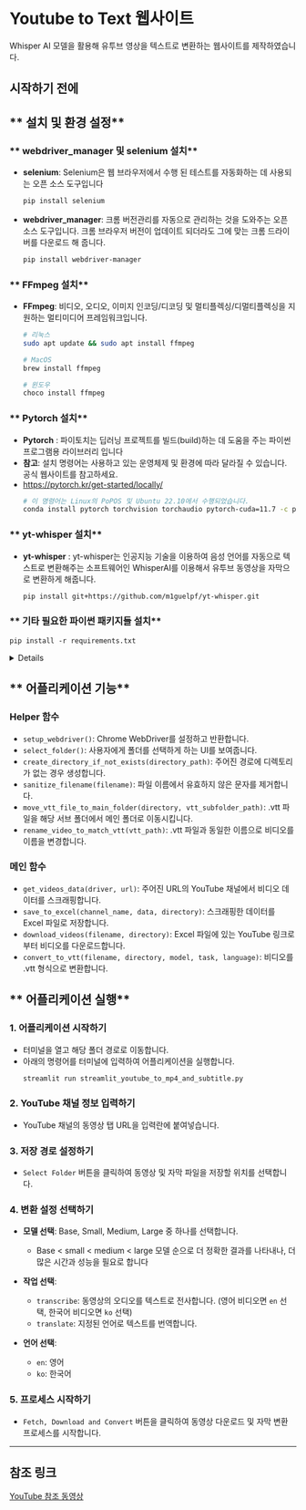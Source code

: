 # **Youtube to Text 웹사이트**

Whisper AI 모델을 활용해 유투브 영상을 텍스트로 변환하는 웹사이트를 제작하였습니다.

## **시작하기 전에**

## ** 설치 및 환경 설정**

### ** webdriver_manager 및 selenium 설치**
- **selenium**: Selenium은 웹 브라우저에서 수행 된 테스트를 자동화하는 데 사용되는 오픈 소스 도구입니다
    ```bash
    pip install selenium
    ```
    
- **webdriver_manager**: 크롬 버전관리를 자동으로 관리하는 것을 도와주는 오픈 소스 도구입니다. 크롬 브라우저 버전이 업데이트 되더라도 그에 맞는 크롬 드라이버를 다운로드 해 줍니다.
    ```bash
    pip install webdriver-manager
    ```
  
### ** FFmpeg 설치**
- **FFmpeg**: 비디오, 오디오, 이미지 인코딩/디코딩 및 멀티플렉싱/디멀티플렉싱을 지원하는 멀티미디어 프레임워크입니다.
    ```bash
    # 리눅스
    sudo apt update && sudo apt install ffmpeg
    
    # MacOS
    brew install ffmpeg
    
    # 윈도우
    choco install ffmpeg
    ```

### ** Pytorch 설치**
- **Pytorch** : 파이토치는 딥러닝 프로젝트를 빌드(build)하는 데 도움을 주는 파이썬 프로그램용 라이브러리 입니다
- **참고**: 설치 명령어는 사용하고 있는 운영체제 및 환경에 따라 달라질 수 있습니다. 공식 웹사이트를 참고하세요.
- https://pytorch.kr/get-started/locally/
    ```bash
    # 이 명령어는 Linux의 PoPOS 및 Ubuntu 22.10에서 수행되었습니다.
    conda install pytorch torchvision torchaudio pytorch-cuda=11.7 -c pytorch -c nvidi 
    ```

### ** yt-whisper 설치**
- **yt-whisper** : yt-whisper는 인공지능 기술을 이용하여 음성 언어를 자동으로 텍스트로 변환해주는 소프트웨어인 WhisperAI를 이용해서 유투브 동영상을 자막으로 변환하게 해줍니다.
    
    ```bash
    pip install git+https://github.com/m1guelpf/yt-whisper.git  
    ```

### ** 기타 필요한 파이썬 패키지들 설치**

    pip install -r requirements.txt
    
<details>

| 라이브러리 | 설명                                                         |
|---|------------------------------------------------------------|
| chromedrivermanager | Chrome 웹 드라이버의 버전을 관리해주는 도구                                |
| ipython | 인터랙티브한 파이썬 셸을 제공하여 코드 실행을 간편하게 해주는 도구                      |
| openpyxl | 파이썬에서 Excel 파일을 읽고 쓰기 위한 라이브러리                             |
| pip | 파이썬 패키지를 설치 및 관리하는 도구                                      |
| pipdeptree | 파이썬 패키지의 종속성을 트리 형태로 보여주는 도구                               |
| PyAutoGUI | GUI 자동화를 위한 파이썬 모듈                                         |
| PySocks | 파이썬에서 SOCKS 프로토콜을 사용하기 위한 라이브러리                            |
| python-docx | 파이썬에서 MS Word 문서를 생성 및 수정하기 위한 라이브러리                       |
| pytube | 파이썬에서 YouTube 동영상을 다운로드하기 위한 라이브러리                         |
| selenium | 웹 브라우저를 자동화하여 웹 테스트 및 스크래핑을 위한 도구                          |
| setuptools | 파이썬 패키지를 만들고 배포하기 위한 도구                                    |
| st-file-browser | Streamlit 웹 애플리케이션에서 파일 브라우징을 지원하는 확장                      |
| streamlit | 빠르게 데이터 시각화 및 웹 애플리케이션을 만들 수 있는 도구                         |
| streamlit-folium | Streamlit에서 지도 시각화 라이브러리인 Folium을 사용하기 위한 확장               |
| tk | 파이썬에서 GUI 애플리케이션을 개발하기 위한 도구, 여기서는 폴더 선택기를 이용하기위해 사용되었습니다. |
| torchaudio | 오디오 처리를 위한 PyTorch 확장                                      |
| torchvision | 컴퓨터 비전 작업을 위한 PyTorch 확장                                   |
| wheel | 파이썬 배포 패키지 형식을 지원하는 도구                                     |
</details>

## ** 어플리케이션 기능**

### Helper 함수

- `setup_webdriver()`: Chrome WebDriver를 설정하고 반환합니다.
- `select_folder()`: 사용자에게 폴더를 선택하게 하는 UI를 보여줍니다.
- `create_directory_if_not_exists(directory_path)`: 주어진 경로에 디렉토리가 없는 경우 생성합니다.
- `sanitize_filename(filename)`: 파일 이름에서 유효하지 않은 문자를 제거합니다.
- `move_vtt_file_to_main_folder(directory, vtt_subfolder_path)`: .vtt 파일을 해당 서브 폴더에서 메인 폴더로 이동시킵니다.
- `rename_video_to_match_vtt(vtt_path)`: .vtt 파일과 동일한 이름으로 비디오를 이름을 변경합니다.

### 메인 함수

- `get_videos_data(driver, url)`: 주어진 URL의 YouTube 채널에서 비디오 데이터를 스크래핑합니다.
- `save_to_excel(channel_name, data, directory)`: 스크래핑한 데이터를 Excel 파일로 저장합니다.
- `download_videos(filename, directory)`: Excel 파일에 있는 YouTube 링크로부터 비디오를 다운로드합니다.
- `convert_to_vtt(filename, directory, model, task, language)`: 비디오를 .vtt 형식으로 변환합니다.

## ** 어플리케이션 실행**

### 1. 어플리케이션 시작하기
- 터미널을 열고 해당 폴더 경로로 이동합니다.
- 아래의 명령어를 터미널에 입력하여 어플리케이션을 실행합니다.
    ```bash
    streamlit run streamlit_youtube_to_mp4_and_subtitle.py
    ```

### 2. YouTube 채널 정보 입력하기
- YouTube 채널의 동영상 탭 URL을 입력란에 붙여넣습니다.

### 3. 저장 경로 설정하기
- `Select Folder` 버튼을 클릭하여 동영상 및 자막 파일을 저장할 위치를 선택합니다.

### 4. 변환 설정 선택하기
- **모델 선택**: Base, Small, Medium, Large 중 하나를 선택합니다. 
  -  Base < small < medium < large 모델 순으로 더 정확한 결과를 나타내나, 더 많은 시간과 성능을 필요로 합니다

- **작업 선택**: 
  - `transcribe`: 동영상의 오디오를 텍스트로 전사합니다. (영어 비디오면 `en` 선택, 한국어 비디오면 `ko` 선택)
  - `translate`: 지정된 언어로 텍스트를 번역합니다.

- **언어 선택**: 
  - `en`: 영어
  - `ko`: 한국어

### 5. 프로세스 시작하기
- `Fetch, Download and Convert` 버튼을 클릭하여 동영상 다운로드 및 자막 변환 프로세스를 시작합니다.

---

## **참조 링크**
[YouTube 참조 동영상](https://www.youtube.com/watch?v=cNLXzXyuzUs&t=1023s)




